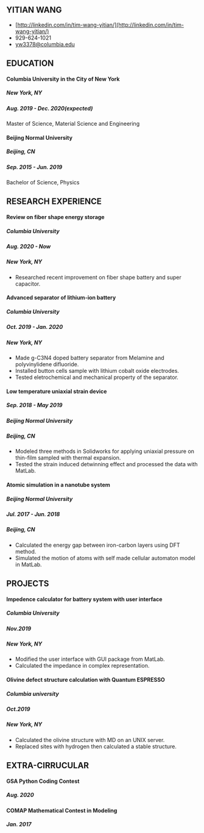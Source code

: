 ## YITIAN WANG
- [http://linkedin.com/in/tim-wang-yitian/](http://linkedin.com/in/tim-wang-yitian/)
- 929-624-1021 
- yw3378@columbia.edu

## EDUCATION
#### Columbia University in the City of New York
##### New York, NY 
##### Aug. 2019 - Dec. 2020(expected)
Master of Science, Material Science and Engineering

#### Beijing Normal University
##### Beijing, CN 
##### Sep. 2015 - Jun. 2019
Bachelor of Science, Physics

## RESEARCH EXPERIENCE
#### Review on fiber shape energy storage
##### Columbia University
##### Aug. 2020 - Now
##### New York, NY
* Researched recent improvement on fiber shape battery and super capacitor.

#### Advanced separator of lithium-ion battery 
##### Columbia University
##### Oct. 2019 - Jan. 2020
##### New York, NY
* Made g-C3N4 doped battery separator from Melamine and polyvinylidene difluoride.
* Installed button cells sample with lithium cobalt oxide electrodes.
* Tested eletrochemical and mechanical property of the separator.

#### Low temperature uniaxial strain device 
##### Sep. 2018 - May 2019
##### Beijing Normal University 
##### Beijing, CN
* Modeled three methods in Solidworks for applying uniaxial pressure on thin-film sampled with thermal expansion.
* Tested the strain induced detwinning effect and processed the data with MatLab.

#### Atomic simulation in a nanotube system 
##### Beijing Normal University 
##### Jul. 2017 - Jun. 2018
##### Beijing, CN
* Calculated the energy gap between iron-carbon layers using DFT method.
* Simulated the motion of atoms with self made cellular automaton model in MatLab.

## PROJECTS

#### Impedence calculator for battery system with user interface 
##### Columbia University 
##### Nov.2019
##### New York, NY
* Modified the user interface with GUI package from MatLab.
* Calculated the impedance in complex representation.

#### Olivine defect structure calculation with Quantum ESPRESSO 
##### Columbia university
##### Oct.2019
##### New York, NY
* Calculated the olivine structure with MD on an UNIX server.
* Replaced sites with hydrogen then calculated a stable structure.

## EXTRA-CIRRUCULAR
#### GSA Python Coding Contest 
##### Aug. 2020
#### COMAP Mathematical Contest in Modeling 
##### Jan. 2017


